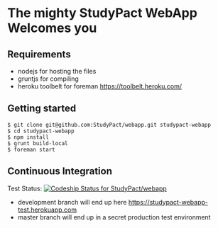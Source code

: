 The mighty StudyPact WebApp Welcomes you
========================================

Requirements
------------

* nodejs for hosting the files
* gruntjs for compiling
* heroku toolbelt for foreman https://toolbelt.heroku.com/

Getting started
---------------
```shell
$ git clone git@github.com:StudyPact/webapp.git studypact-webapp
$ cd studypact-webapp
$ npm install
$ grunt build-local
$ foreman start
```

Continuous Integration
----------------------
Test Status: [ ![Codeship Status for StudyPact/webapp](https://codeship.com/projects/056550b0-4ea7-0132-13bf-323959f31113/status)](https://codeship.com/projects/47769)
* development branch will end up here https://studypact-webapp-test.herokuapp.com
* master branch will end up in a secret production test environment
